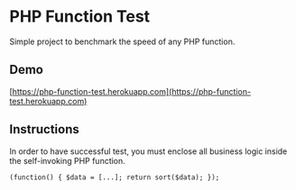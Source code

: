 # PHP Function Test

Simple project to benchmark the speed of any PHP function.

## Demo
[https://php-function-test.herokuapp.com](https://php-function-test.herokuapp.com)

## Instructions
In order to have successful test, you must enclose all business logic inside the self-invoking PHP function.
```
(function() { $data = [...]; return sort($data); });
```
